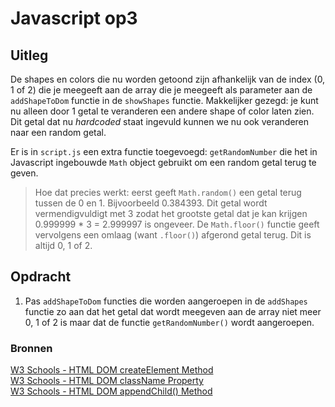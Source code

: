 # Javascript op3

## Uitleg

De shapes en colors die nu worden getoond zijn afhankelijk van de index (0, 1 of 2) die je meegeeft aan de array die je meegeeft als parameter aan de `addShapeToDom` functie in de `showShapes` functie. Makkelijker gezegd: je kunt nu alleen door 1 getal te veranderen een andere shape of color laten zien. Dit getal dat nu *hardcoded* staat ingevuld kunnen we nu ook veranderen naar een random getal. 

Er is in `script.js` een extra functie toegevoegd: `getRandomNumber` die het in Javascript ingebouwde `Math` object gebruikt om een random getal terug te geven.
> Hoe dat precies werkt: eerst geeft `Math.random()` een getal terug tussen de 0 en 1. Bijvoorbeeld 0.384393. Dit getal wordt vermendigvuldigt met 3 zodat het grootste getal dat je kan krijgen 0.999999 * 3 = 2.999997 is ongeveer. De `Math.floor()` functie geeft vervolgens een omlaag (want `.floor()`) afgerond getal terug. Dit is altijd 0, 1 of 2.

## Opdracht

1. Pas `addShapeToDom` functies die worden aangeroepen in de `addShapes` functie zo aan dat het getal dat wordt meegeven aan de array niet meer 0, 1 of 2 is maar dat de functie `getRandomNumber()` wordt aangeroepen. 

### Bronnen

[W3 Schools - HTML DOM createElement Method](https://www.w3schools.com/jsref/met_document_createelement.asp)  
[W3 Schools - HTML DOM className Property](https://www.w3schools.com/jsref/prop_html_classname.asp)  
[W3 Schools - HTML DOM appendChild() Method](https://www.w3schools.com/jsref/met_node_appendchild.asp)